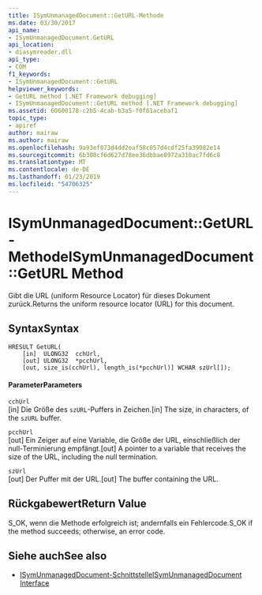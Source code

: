 ```yaml
---
title: ISymUnmanagedDocument::GetURL-Methode
ms.date: 03/30/2017
api_name:
- ISymUnmanagedDocument.GetURL
api_location:
- diasymreader.dll
api_type:
- COM
f1_keywords:
- ISymUnmanagedDocument::GetURL
helpviewer_keywords:
- GetURL method [.NET Framework debugging]
- ISymUnmanagedDocument::GetURL method [.NET Framework debugging]
ms.assetid: 60600178-c2b5-4cab-b3a5-f0f61acebaf1
topic_type:
- apiref
author: mairaw
ms.author: mairaw
ms.openlocfilehash: 9a93ef073d4dd2eaf58c057d4cdf25fa39082e14
ms.sourcegitcommit: 6b308cf6d627d78ee36dbbae8972a310ac7fd6c8
ms.translationtype: MT
ms.contentlocale: de-DE
ms.lasthandoff: 01/23/2019
ms.locfileid: "54706325"
---
```

# <a name="isymunmanageddocumentgeturl-method"></a><span data-ttu-id="94912-102">ISymUnmanagedDocument::GetURL-Methode</span><span class="sxs-lookup"><span data-stu-id="94912-102">ISymUnmanagedDocument::GetURL Method</span></span>
<span data-ttu-id="94912-103">Gibt die URL (uniform Resource Locator) für dieses Dokument zurück.</span><span class="sxs-lookup"><span data-stu-id="94912-103">Returns the uniform resource locator (URL) for this document.</span></span>  
  
## <a name="syntax"></a><span data-ttu-id="94912-104">Syntax</span><span class="sxs-lookup"><span data-stu-id="94912-104">Syntax</span></span>  
  
```  
HRESULT GetURL(  
    [in]  ULONG32  cchUrl,  
    [out] ULONG32  *pcchUrl,  
    [out, size_is(cchUrl), length_is(*pcchUrl)] WCHAR szUrl[]);  
```  
  
#### <a name="parameters"></a><span data-ttu-id="94912-105">Parameter</span><span class="sxs-lookup"><span data-stu-id="94912-105">Parameters</span></span>  
 `cchUrl`  
 <span data-ttu-id="94912-106">[in] Die Größe des `szURL`-Puffers in Zeichen.</span><span class="sxs-lookup"><span data-stu-id="94912-106">[in] The size, in characters, of the `szURL` buffer.</span></span>  
  
 `pcchUrl`  
 <span data-ttu-id="94912-107">[out] Ein Zeiger auf eine Variable, die Größe der URL, einschließlich der null-Terminierung empfängt.</span><span class="sxs-lookup"><span data-stu-id="94912-107">[out] A pointer to a variable that receives the size of the URL, including the null termination.</span></span>  
  
 `szUrl`  
 <span data-ttu-id="94912-108">[out] Der Puffer mit der URL.</span><span class="sxs-lookup"><span data-stu-id="94912-108">[out] The buffer containing the URL.</span></span>  
  
## <a name="return-value"></a><span data-ttu-id="94912-109">Rückgabewert</span><span class="sxs-lookup"><span data-stu-id="94912-109">Return Value</span></span>  
 <span data-ttu-id="94912-110">S_OK, wenn die Methode erfolgreich ist; andernfalls ein Fehlercode.</span><span class="sxs-lookup"><span data-stu-id="94912-110">S_OK if the method succeeds; otherwise, an error code.</span></span>  
  
## <a name="see-also"></a><span data-ttu-id="94912-111">Siehe auch</span><span class="sxs-lookup"><span data-stu-id="94912-111">See also</span></span>
- [<span data-ttu-id="94912-112">ISymUnmanagedDocument-Schnittstelle</span><span class="sxs-lookup"><span data-stu-id="94912-112">ISymUnmanagedDocument Interface</span></span>](../../../../docs/framework/unmanaged-api/diagnostics/isymunmanageddocument-interface.md)
